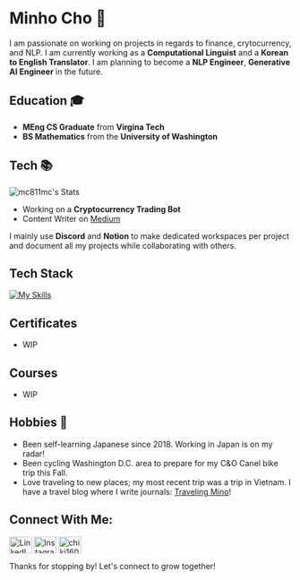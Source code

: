 # Minho Cho 👋

I am passionate on working on projects in regards to finance, crytocurrency, and NLP. I am currently working as a **Computational Linguist** and a **Korean to English Translator**. I am planning to become a **NLP Engineer**, **Generative AI Engineer** in the future.

## Education 🎓

- **MEng CS Graduate** from **Virgina Tech**
- **BS Mathematics** from the **University of Washington**

## Tech 📚

![mc811mc's Stats](https://github-readme-stats.vercel.app/api?username=mc811mc&theme=vue-dark&show_icons=true&hide_border=true&count_private=true)

- Working on a **Cryptocurrency Trading Bot**
- Content Writer on [Medium](https://medium.com/@minhocho)

I mainly use **Discord** and **Notion** to make dedicated workspaces per project and document all my projects while collaborating with others. 

## Tech Stack

[![My Skills](https://skillicons.dev/icons?i=vim,python,java)](https://skillicons.dev)

## Certificates

- WIP

## Courses

- WIP

## Hobbies 🏃

- Been self-learning Japanese since 2018. Working in Japan is on my radar!
- Been cycling Washington D.C. area to prepare for my C&O Canel bike trip this Fall.
- Love traveling to new places; my most recent trip was a trip in Vietnam. I have a travel blog where I write journals: [Traveling Mino](https://travelingmino.com/)!

## Connect With Me:

<a href="https://linkedin.com/in/minhocho4" target="blank"><img align="center" src="https://raw.githubusercontent.com/rahuldkjain/github-profile-readme-generator/master/src/images/icons/Social/linked-in-alt.svg" alt="LinkedIn Minho Cho" height="30" width="40" /></a>
<a href="https://instagram.com/travelingmino" target="blank"><img align="center" src="https://raw.githubusercontent.com/rahuldkjain/github-profile-readme-generator/master/src/images/icons/Social/instagram.svg" alt="Instagram Traveling Mino" height="30" width="40" /></a>
<a href="https://medium.com/@minhocho" target="blank"><img align="center" src="https://raw.githubusercontent.com/rahuldkjain/github-profile-readme-generator/master/src/images/icons/Social/medium.svg" alt="chiki1601" height="30" width="40" /></a>

Thanks for stopping by! Let's connect to grow together!
